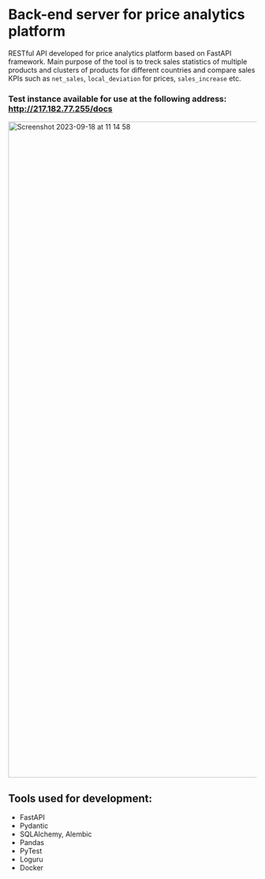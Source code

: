 # Back-end server for price analytics platform
RESTful API developed for price analytics platform based on FastAPI framework. 
Main purpose of the tool is to treck sales statistics of multiple products and clusters of products for different countries and compare sales KPIs such as `net_sales`, `local_deviation` for prices, `sales_increase` etc.

### Test instance available for use at the following address: http://217.182.77.255/docs

<img width="1329" alt="Screenshot 2023-09-18 at 11 14 58" src="https://github.com/LizaKoliechkina/price-analytics-platform/assets/52061516/ab9e1d16-92d1-4337-907d-c84bdf0d2074">


## Tools used for development:
* FastAPI
* Pydantic
* SQLAlchemy, Alembic
* Pandas
* PyTest
* Loguru
* Docker
